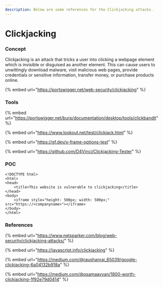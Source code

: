 ```yaml
---
description: Below are some references for the Clickjacking attacks.
---
```


# Clickjacking

### Concept

Clickjacking is an attack that tricks a user into clicking a webpage element which is invisible or disguised as another element. This can cause users to unwittingly download malware, visit malicious web pages, provide credentials or sensitive information, transfer money, or purchase products online.

{% embed url="https://portswigger.net/web-security/clickjacking" %}

### Tools

{% embed url="https://portswigger.net/burp/documentation/desktop/tools/clickbandit" %}

{% embed url="https://www.lookout.net/test/clickjack.html" %}

{% embed url="https://gf.dev/x-frame-options-test" %}

{% embed url="https://github.com/D4Vinci/Clickjacking-Tester" %}

### POC

```markup
<!DOCTYPE html>
<html>
<head>
	<title>This website is vulnerable to clickjacking</title>
</head>
<body>
	<iframe style="height: 500px; width: 500px;" src="https://<companyname>"></iframe>
</body>
</html>
```

### References

{% embed url="https://www.netsparker.com/blog/web-security/clickjacking-attacks/" %}

{% embed url="https://javascript.info/clickjacking" %}

{% embed url="https://medium.com/@raushanraj_65039/google-clickjacking-6a04132b918a" %}

{% embed url="https://medium.com/@osamaavvan/1800-worth-clickjacking-1f92e79d0414" %}
